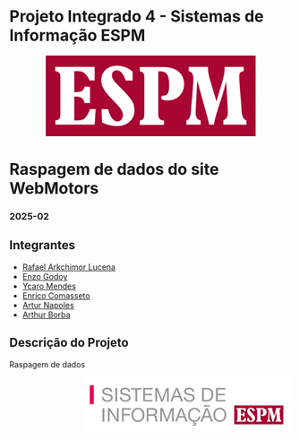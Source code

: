 # Projeto Integrado 4 - Sistemas de Informação ESPM

<p align="center">
    <a href="https://www.espm.br/cursos-de-graduacao/sistemas-de-informacao/"><img src="https://raw.githubusercontent.com/tech-espm/misc-template/main/logo.png" alt="Sistemas de Informação ESPM" style="width: 375px;"/></a>
</p>

# Raspagem de dados do site WebMotors

### 2025-02

## Integrantes
- [Rafael Arkchimor Lucena](https://github.com/rafaarklu)
- [Enzo Godoy](https://github.com/EnzoGodoy)
- [Ycaro Mendes](https://github.com/Ykacraft)
- [Enrico Comasseto](https://github.com/EnricoDiGioia)
- [Artur Napoles](https://github.com/NAartur21)
- [Arthur Borba](https://github.com/Borba70)


## Descrição do Projeto

Raspagem de dados


<p align="right">
    <a href="https://www.espm.br/cursos-de-graduacao/sistemas-de-informacao/"><img src="https://raw.githubusercontent.com/tech-espm/misc-template/main/logo-si-512.png" alt="Sistemas de Informação ESPM" style="width: 375px;"/></a>
</p>
